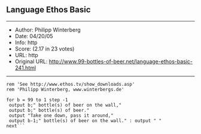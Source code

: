 
## Language Ethos Basic ##
---
- Author: Philipp Winterberg
- Date: 04/20/05
- Info: http
- Score:  (2.17 in 23 votes)
- URL: http
- Original URL: http://www.99-bottles-of-beer.net/language-ethos-basic-241.html
---

```rem 'Ethos Basic version of 99 Bottles of beer (Bottles.eto)'
rem 'See http://www.ethos.tv/show_downloads.asp'
rem 'Philipp Winterberg, www.winterbergs.de'
     
for b = 99 to 1 step -1
 output b;" bottle(s) of beer on the wall,"
 output b;" bottle(s) of beer."
 output "Take one down, pass it around,"
 output b-1;" bottle(s) of beer on the wall." : output " "
next```